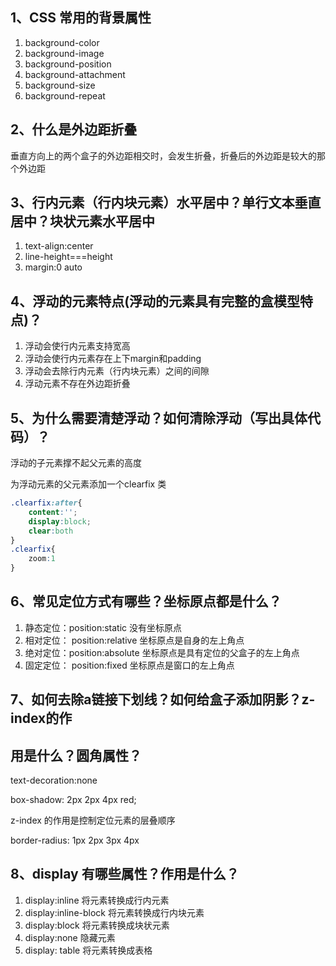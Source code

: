 ## 1、CSS 常用的背景属性

1. background-color
2. background-image
3. background-position
4. background-attachment
5. background-size
6. background-repeat

## 2、什么是外边距折叠

垂直方向上的两个盒子的外边距相交时，会发生折叠，折叠后的外边距是较大的那个外边距

## 3、行内元素（行内块元素）水平居中？单行文本垂直居中？块状元素水平居中

1. text-align:center
2. line-height===height
3. margin:0 auto

## 4、浮动的元素特点(浮动的元素具有完整的盒模型特点)？

1. 浮动会使行内元素支持宽高
2. 浮动会使行内元素存在上下margin和padding
3. 浮动会去除行内元素（行内块元素）之间的间隙
4. 浮动元素不存在外边距折叠

## 5、为什么需要清楚浮动？如何清除浮动（写出具体代码）？

浮动的子元素撑不起父元素的高度

为浮动元素的父元素添加一个clearfix 类

```css
.clearfix:after{
    content:'';
    display:block;
    clear:both
}
.clearfix{
    zoom:1
}
```

## 6、常见定位方式有哪些？坐标原点都是什么？

1. 静态定位：position:static   没有坐标原点
2. 相对定位： position:relative   坐标原点是自身的左上角点
3. 绝对定位：position:absolute  坐标原点是具有定位的父盒子的左上角点
4. 固定定位： position:fixed  坐标原点是窗口的左上角点

## 7、如何去除a链接下划线？如何给盒子添加阴影？z-index的作

## 用是什么？圆角属性？

text-decoration:none

box-shadow: 2px 2px 4px red;

z-index 的作用是控制定位元素的层叠顺序

border-radius: 1px 2px 3px 4px 

## 8、display 有哪些属性？作用是什么？

1. display:inline   将元素转换成行内元素
2. display:inline-block   将元素转换成行内块元素
3. display:block  将元素转换成块状元素
4. display:none  隐藏元素
5. display: table  将元素转换成表格